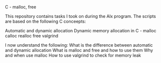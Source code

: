 C - malloc, free

This repository contains tasks I took on during the Alx program. The scripts are based on the following C conceepts:

Automatic and dynamic allocation
Dynamic memory allocation in C - malloc calloc realloc free
valgrind

I now understand the following:
What is the difference between automatic and dynamic allocation
What is malloc and free and how to use them
Why and when use malloc
How to use valgrind to check for memory leak
